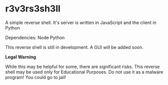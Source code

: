 # r3v3rs3sh3ll
A simple reverse shell. It's server is written in JavaScript and the client in Python


Dependencies:
Node
Python


This reverse shell is still in development. A GUI will be added soon.


<b>Legal Warning</b>

While this may be helpful for some, there are significant risks. This reverse shell may be used only for Educational Purposes. Do not use it as a malware program! You could go to jail!
